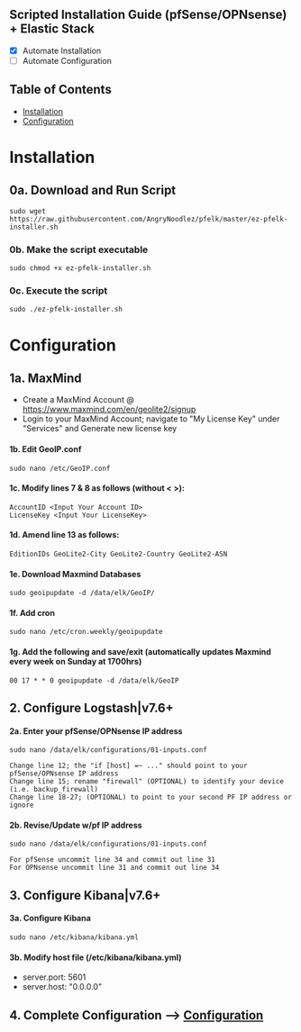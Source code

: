 ## Scripted Installation Guide (pfSense/OPNsense) + Elastic Stack 
- [x] Automate Installation
- [ ] Automate Configuration 

## Table of Contents
- [Installation](#installation)
- [Configuration](#configuration)

# Installation

## 0a. Download and Run Script
```
sudo wget https://raw.githubusercontent.com/AngryNoodlez/pfelk/master/ez-pfelk-installer.sh
```
### 0b. Make the script executable 
```
sudo chmod +x ez-pfelk-installer.sh
```
### 0c. Execute the script 
```
sudo ./ez-pfelk-installer.sh
```

# Configuration 

## 1a. MaxMind
- Create a MaxMind Account @ https://www.maxmind.com/en/geolite2/signup
- Login to your MaxMind Account; navigate to "My License Key" under "Services" and Generate new license key
#### 1b. Edit GeoIP.conf
```
sudo nano /etc/GeoIP.conf
```
#### 1c. Modify lines 7 & 8 as follows (without < >):
```
AccountID <Input Your Account ID>
LicenseKey <Input Your LicenseKey>
```
#### 1d. Amend line 13 as follows:
```
EditionIDs GeoLite2-City GeoLite2-Country GeoLite2-ASN
```
#### 1e. Download Maxmind Databases
```
sudo geoipupdate -d /data/elk/GeoIP/
```
#### 1f. Add cron 
```
sudo nano /etc/cron.weekly/geoipupdate
```
#### 1g. Add the following and save/exit (automatically updates Maxmind every week on Sunday at 1700hrs)
```
00 17 * * 0 geoipupdate -d /data/elk/GeoIP
```
## 2. Configure Logstash|v7.6+
#### 2a. Enter your pfSense/OPNsense IP address 
`sudo nano /data/elk/configurations/01-inputs.conf`
```
Change line 12; the "if [host] =~ ..." should point to your pfSense/OPNsense IP address
Change line 15; rename "firewall" (OPTIONAL) to identify your device (i.e. backup_firewall)
Change line 18-27; (OPTIONAL) to point to your second PF IP address or ignore
```
#### 2b. Revise/Update w/pf IP address 
`sudo nano /data/elk/configurations/01-inputs.conf`
```
For pfSense uncommit line 34 and commit out line 31
For OPNsense uncommit line 31 and commit out line 34
```
## 3. Configure Kibana|v7.6+
#### 3a. Configure Kibana
```
sudo nano /etc/kibana/kibana.yml
```
#### 3b. Modify host file (/etc/kibana/kibana.yml)
- server.port: 5601
- server.host: "0.0.0.0"

## 4. Complete Configuration --> [Configuration](configuration.md)
